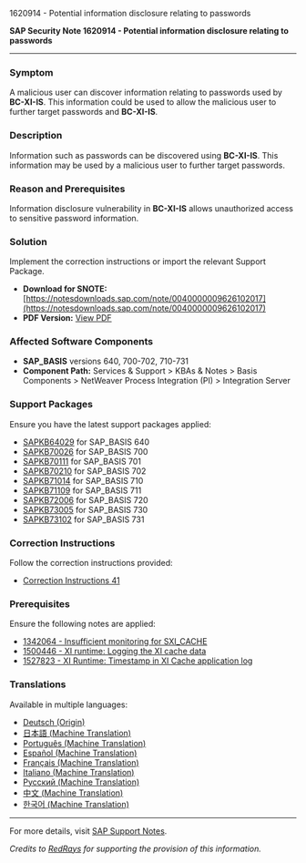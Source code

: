 1620914 - Potential information disclosure relating to passwords

**SAP Security Note 1620914 - Potential information disclosure relating to passwords**

---

### **Symptom**
A malicious user can discover information relating to passwords used by **BC-XI-IS**. This information could be used to allow the malicious user to further target passwords and **BC-XI-IS**.

### **Description**
Information such as passwords can be discovered using **BC-XI-IS**. This information may be used by a malicious user to further target passwords.

### **Reason and Prerequisites**
Information disclosure vulnerability in **BC-XI-IS** allows unauthorized access to sensitive password information.

### **Solution**
Implement the correction instructions or import the relevant Support Package.

- **Download for SNOTE:** [https://notesdownloads.sap.com/note/0040000009626102017](https://notesdownloads.sap.com/note/0040000009626102017)
- **PDF Version:** [View PDF](https://userapps.support.sap.com/sap/support/sfm/notes/print/0001620914?language=en-US&token=7CBBCC57D083553D427017F94781088F)

### **Affected Software Components**
- **SAP_BASIS** versions 640, 700-702, 710-731
- **Component Path:** Services & Support > KBAs & Notes > Basis Components > NetWeaver Process Integration (PI) > Integration Server

### **Support Packages**
Ensure you have the latest support packages applied:
- [SAPKB64029](https://me.sap.com/supportpackage/SAPKB64029) for SAP_BASIS 640
- [SAPKB70026](https://me.sap.com/supportpackage/SAPKB70026) for SAP_BASIS 700
- [SAPKB70111](https://me.sap.com/supportpackage/SAPKB70111) for SAP_BASIS 701
- [SAPKB70210](https://me.sap.com/supportpackage/SAPKB70210) for SAP_BASIS 702
- [SAPKB71014](https://me.sap.com/supportpackage/SAPKB71014) for SAP_BASIS 710
- [SAPKB71109](https://me.sap.com/supportpackage/SAPKB71109) for SAP_BASIS 711
- [SAPKB72006](https://me.sap.com/supportpackage/SAPKB72006) for SAP_BASIS 720
- [SAPKB73005](https://me.sap.com/supportpackage/SAPKB73005) for SAP_BASIS 730
- [SAPKB73102](https://me.sap.com/supportpackage/SAPKB73102) for SAP_BASIS 731

### **Correction Instructions**
Follow the correction instructions provided:
- [Correction Instructions 41](https://me.sap.com/corrins/0001620914/41)

### **Prerequisites**
Ensure the following notes are applied:
- [1342064 - Insufficient monitoring for SXI_CACHE](https://me.sap.com/notes/1342064)
- [1500446 - XI runtime: Logging the XI cache data](https://me.sap.com/notes/1500446)
- [1527823 - XI Runtime: Timestamp in XI Cache application log](https://me.sap.com/notes/1527823)

### **Translations**
Available in multiple languages:
- [Deutsch (Origin)](https://me.sap.com/notes/0001620914/D)
- [日本語 (Machine Translation)](https://me.sap.com/notes/0001620914/J)
- [Português (Machine Translation)](https://me.sap.com/notes/0001620914/P)
- [Español (Machine Translation)](https://me.sap.com/notes/0001620914/S)
- [Français (Machine Translation)](https://me.sap.com/notes/0001620914/F)
- [Italiano (Machine Translation)](https://me.sap.com/notes/0001620914/I)
- [Русский (Machine Translation)](https://me.sap.com/notes/0001620914/R)
- [中文 (Machine Translation)](https://me.sap.com/notes/0001620914/1)
- [한국어 (Machine Translation)](https://me.sap.com/notes/0001620914/3)

---

For more details, visit [SAP Support Notes](https://me.sap.com/notes/0001620914).

*Credits to [RedRays](https://redrays.io) for supporting the provision of this information.*